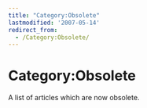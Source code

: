 ```yaml
---
title: "Category:Obsolete"
lastmodified: '2007-05-14'
redirect_from:
  - /Category:Obsolete/
---
```


Category:Obsolete
=================

A list of articles which are now obsolete.

